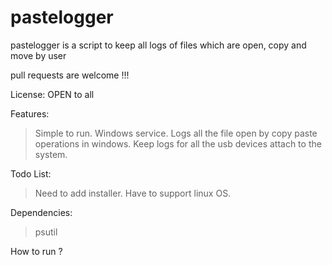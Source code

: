 pastelogger
===========

pastelogger is a script to keep all logs of files which are open, copy and move by user

pull requests are welcome !!!

License: OPEN to all

Features:
  > Simple to run.
  > Windows service.
  > Logs all the file open by copy paste operations in windows.
  > Keep logs for all the usb devices attach to the system.

Todo List:
  > Need to add installer.
  > Have to support linux OS.
  
Dependencies:
  > psutil
  
How to run ?
  >

